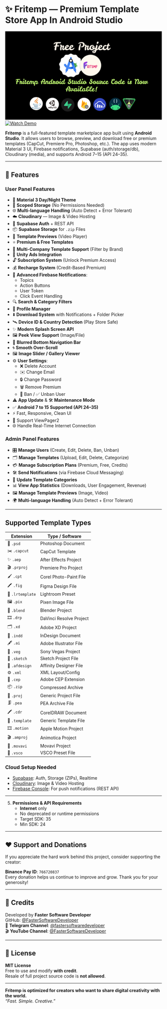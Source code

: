 # ✨ Fritemp — Premium Template Store App In Android Studio

[![Thumbnail](https://raw.githubusercontent.com/FasterSoftwareDeveloper/Fritemp-Template-Store-App-Sketchware-Pro/refs/heads/Android-studio/thumbnail.png)](https://youtu.be/OmuayCqNY5Y?si=O4En3rcA2uHEHUmg)
[![Watch Demo](https://img.shields.io/badge/Demo-Video-red?style=for-the-badge&logo=youtube)](https://youtu.be/OmuayCqNY5Y?si=O4En3rcA2uHEHUmg)

**Fritemp** is a full-featured template marketplace app built using **Android Studio**. It allows users to browse, preview, and download free or premium templates (CapCut, Premiere Pro, Photoshop, etc.). The app uses modern Material 3 UI, Firebase notifications, Supabase (auth/storage/db), Cloudinary (media), and supports Android 7–15 (API 24–35).

---
## 🚀 Features

### User Panel Features
- 🎨 **Material 3 Day/Night Theme**  
- 📁 **Scoped Storage** (No Permissions Needed)  
- 🌐 **Multi-language Handling** (Auto Detect + Error Tolerant)  
- ☁️ **Cloudinary** — Image & Video Hosting  
- 🔐 **Supabase Auth** + REST API  
- 📦 **Supabase Storage** for `.zip` Files  
- 🎥 **Template Previews** (Video Player)  
- ⭐ **Premium & Free Templates**  
- 🏢 **Multi-Company Template Support** (Filter by Brand)  
- 💸 **Unity Ads Integration**  
- 🔓 **Subscription System** (Unlock Premium Access)  
- 💰 **Recharge System** (Credit-Based Premium)  
- 🔔 **Advanced Firebase Notifications**:  
  - Topics  
  - Action Buttons  
  - User Token  
  - Click Event Handling  
- 🔍 **Search & Category Filters**  
- 👤 **Profile Manager**  
- ⬇️ **Download System** with Notifications + Folder Picker  
- 🛰️ **Device ID & Country Detection** (Play Store Safe)  
- ✨ **Modern Splash Screen API**  
- 🖼️ **Peek View Support** (Image/File)  
- 🧊 **Blurred Bottom Navigation Bar**  
- 🌀 **Smooth Over-Scroll**  
- 🖼️ **Image Slider / Gallery Viewer**  
- ⚙️ **User Settings**:  
  - ❌ Delete Account  
  - ✉️ Change Email  
  - 🔒 Change Password  
  - 🗑️ Remove Premium  
  - 🚫 Ban / ✅ Unban User  
- ⚠️ **App Update** & 🛠️ **Maintenance Mode**  
- ✅ **Android 7 to 15 Supported (API 24–35)**  
- ⚡ Fast, Responsive, Clean UI
-  📱 Support ViewPager2
- 🌐 Handle Real-Time Internet Connection

### Admin Panel Features
- 🎛️ **Manage Users** (Create, Edit, Delete, Ban, Unban)  
- 🗂️ **Manage Templates** (Upload, Edit, Delete, Categorize)  
- 💳 **Manage Subscription Plans** (Premium, Free, Credits)  
- 🛠️ **Send Notifications** (via Firebase Cloud Messaging)  
- 📝 **Update Template Categories**  
- 📊 **View App Statistics** (Downloads, User Engagement, Revenue)  
- 🖼️ **Manage Template Previews** (Image, Video)  
- 🌍 **Multi-language Handling** (Auto Detect + Error Tolerant)  

---

## Supported Template Types

| Extension    | Type / Software               |
|--------------|--------------------------------|
| 🎨 `.psd`     | Photoshop Document             |
| ✂️ `.capcut`  | CapCut Template                |
| ✨ `.aep`      | After Effects Project          |
| 🎬 `.prproj`  | Premiere Pro Project           |
| 🖌️ `.cpt`     | Corel Photo-Paint File         |
| 🖍️ `.fig`     | Figma Design File              |
| 📸 `.lrtemplate` | Lightroom Preset           |
| 🖼️ `.pix`     | Pixen Image File               |
| 🧊 `.blend`   | Blender Project                |
| 🎞️ `.drp`     | DaVinci Resolve Project        |
| 🗂️ `.xd`      | Adobe XD Project               |
| 📰 `.indd`    | InDesign Document              |
| 🖋️ `.ai`      | Adobe Illustrator File         |
| 🎥 `.veg`     | Sony Vegas Project             |
| 📝 `.sketch`  | Sketch Project File            |
| 🧵 `.afdesign`| Affinity Designer File         |
| ⚙️ `.xml`      | XML Layout/Config              |
| 🧩 `.cep`     | Adobe CEP Extension            |
| 📦 `.zip`     | Compressed Archive             |
| 📁 `.proj`    | Generic Project File           |
| 🗜️ `.pea`     | PEA Archive File               |
| 🖍️ `.cdr`     | CorelDRAW Document             |
| 📄 `.template`| Generic Template File          |
| 🎞️ `.motion` | Apple Motion Project           |
| 🎬 `.amproj`  | Animotica Project              |
| 🎥 `.movavi`  | Movavi Project                 |
| 🎨 `.vsco`    | VSCO Preset File               |


### **Cloud Setup Needed**
- [Supabase](https://supabase.com): Auth, Storage (ZIPs), Realtime  
- [Cloudinary](https://cloudinary.com): Image & Video Hosting  
- [Firebase Console](https://console.firebase.google.com): For push notifications (REST API)

---

5. **Permissions & API Requirements**  
   - **Internet** only  
   - No deprecated or runtime permissions  
   - Target SDK: 35  
   - Min SDK: 24  

---

## ♥️ Support and Donations

If you appreciate the hard work behind this project, consider supporting the creator:  

**Binance Pay ID**: `766720837`  
Every donation helps us continue to improve and grow. Thank you for your generosity!

---

## 🙌 Credits

Developed by **Faster Software Developer**  
GitHub: [@FasterSoftwareDeveloper](https://github.com/FasterSoftwareDeveloper)  
📢 **Telegram Channel**: [@fastersoftwaredeveloper](https://t.me/fastersoftwaredeveloper)  
🎬 **YouTube Channel**: [@FasterSoftwareDeveloper](https://youtube.com/@fastersoftwaredeveloper)

---

## 📜 License

**MIT License**  
Free to use and modify **with credit**.  
Resale of full project source code is **not allowed**.

---

**Fritemp is optimized for creators who want to share digital creativity with the world.**  
_“Fast. Simple. Creative.”_
